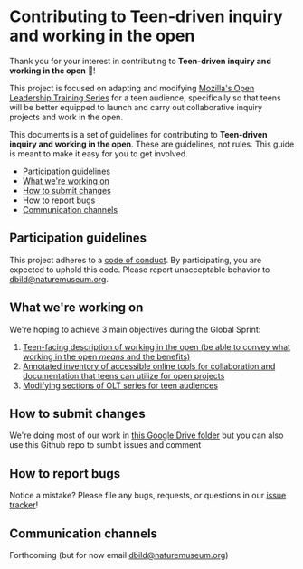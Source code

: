# Contributing to Teen-driven inquiry and working in the open

Thank you for your interest in contributing to **Teen-driven inquiry and working in the open** :tada:! 

This project is focused on adapting and modifying [Mozilla's Open Leadership Training Series](https://mozilla.github.io/open-leadership-training-series/) for a teen audience, specifically so that teens will be better equipped to launch and carry out collaborative inquiry projects and work in the open.

This documents is a set of guidelines for contributing to **Teen-driven inquiry and working in the open**. These are guidelines, not rules. This guide is meant to make it easy for you to get involved.

* [Participation guidelines](#participation-guidelines)
* [What we're working on](#what-were-working-on)
* [How to submit changes](#how-to-submit-changes)
* [How to report bugs](#how-to-report-bugs)
* [Communication channels](#communication-channels)

## Participation guidelines

This project adheres to a [code of conduct](CODE_OF_CONDUCT.md). By participating, you are expected to uphold this code. Please report unacceptable behavior to dbild@naturemuseum.org.

## What we're working on

We're hoping to achieve 3 main objectives during the Global Sprint:

1. [Teen-facing description of working in the open (be able to convey what working in the open *means* and the benefits)](https://github.com/dbild/teen-open-leadership/issues/4) 
2. [Annotated inventory of accessible online tools for collaboration and documentation that teens can utilize for open projects](https://github.com/dbild/teen-open-leadership/issues/2)
3. [Modifying sections of OLT series for teen audiences](https://github.com/dbild/teen-open-leadership/issues/5) 


## How to submit changes

We're doing most of our work in [this Google Drive folder](https://drive.google.com/drive/folders/0B4_58xQkngljYnhfOUZ2dUludUk?usp=sharing) but you can also use this Github repo to sumbit issues and comment

## How to report bugs

Notice a mistake? Please file any bugs, requests, or questions in our [issue tracker](https://github.com/dbild/teen-open-leadership/issues)!

## Communication channels

Forthcoming (but for now email dbild@naturemuseum.org)

